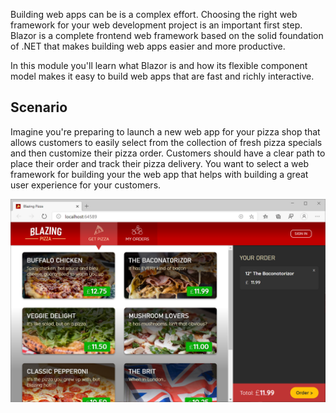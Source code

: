 Building web apps can be is a complex effort. Choosing the right web framework for your web development project is an important first step. Blazor is a complete frontend web framework based on the solid foundation of .NET that makes building web apps easier and more productive.

In this module you'll learn what Blazor is and how its flexible component model makes it easy to build web apps that are fast and richly interactive.

## Scenario

Imagine you're preparing to launch a new web app for your pizza shop that allows customers to easily select from the collection of fresh pizza specials and then customize their pizza order. Customers should have a clear path to place their order and track their pizza delivery. You want to select a web framework for building your the web app that helps with building a great user experience for your customers.

![Screenshot of pizza shop website built with Blazor.](../media/pizza-shop.png)
